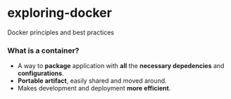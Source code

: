 # exploring-docker
Docker principles and best practices

### What is a container?
- A way to __package__ application with __all__ the __necessary depedencies__ and __configurations__.
- __Portable artifact__, easily shared and moved around.
- Makes development and deployment __more efficient__.